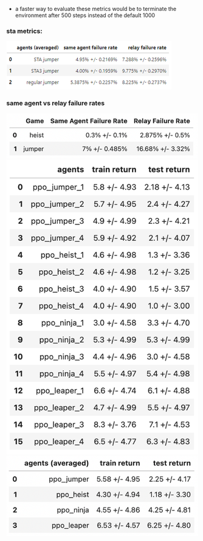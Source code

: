 
* a faster way to evaluate these metrics would be to terminate the environment after 500 steps instead of the default 1000 





### sta metrics:
![sta vs regular relay failures](docs/sta_vs_regular_relay_jumper.png)

### same agent vs relay failure rates
![same agent vs relay failures](docs/relay_metrics.png)
![training env returns](docs/train_test_returns_new.png)
![testing env returns](docs/train_test_returns_averaged_new.png)